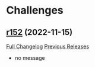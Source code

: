 # <DBM> Challenges

## [r152](https://github.com/DeadlyBossMods/DBM-Challenges/tree/r152) (2022-11-15)
[Full Changelog](https://github.com/DeadlyBossMods/DBM-Challenges/compare/r151...r152) [Previous Releases](https://github.com/DeadlyBossMods/DBM-Challenges/releases)

- no message  
